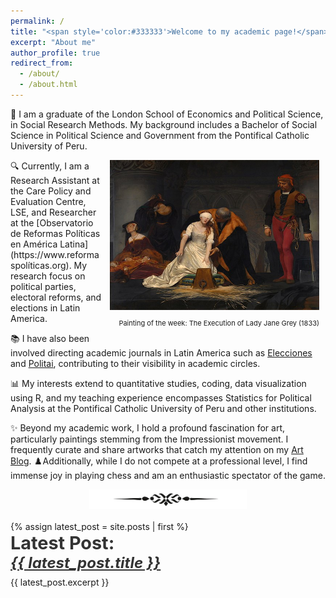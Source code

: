 ```yaml
---
permalink: /
title: "<span style='color:#333333'>Welcome to my academic page!</span>"
excerpt: "About me"
author_profile: true
redirect_from: 
  - /about/
  - /about.html
---
```



👋 I am a graduate of the London School of Economics and Political Science, in Social Research Methods. My background includes a Bachelor of Social Science in Political Science and Government from the Pontifical Catholic University of Peru.

<div style="float: right; margin: 0px 10px 0px 10px;">
    <img src="images/lady_jane.jpg" width="335" height="240">
    <p style="font-size: 11px; text-align: right;">Painting of the week: The Execution of Lady Jane Grey (1833)</p>
</div>
🔍 Currently, I am a Research Assistant at the Care Policy and Evaluation Centre, LSE, and Researcher at the [Observatorio de Reformas Políticas en América Latina](https://www.reformaspolíticas.org). My research focus on political parties, electoral reforms, and elections in Latin America. 

📚 I have also been involved directing academic journals in Latin America such as [Elecciones](https://revistas.onpe.gob.pe/index.php/elecciones) and [Politai](https://revistas.pucp.edu.pe/index.php/politai), contributing to their visibility in academic circles.

📊 My interests extend to quantitative studies, coding, data visualization using R, and my teaching experience encompasses Statistics for Political Analysis at the Pontifical Catholic University of Peru and other institutions.

✨ Beyond my academic work, I hold a profound fascination for art, particularly paintings stemming from the Impressionist movement. I frequently curate and share artworks that catch my attention on my [Art Blog](https://artchronicles.tumblr.com/). ♟️Additionally, while I do not compete at a professional level, I find immense joy in playing chess and am an enthusiastic spectator of the game.

<!-- Centered Image -->
<div style="text-align: center; margin: 0; padding: 0;">
  <img src="images/separation.png" alt="Separation Image" style="max-width: 50%; height: auto; display: inline-block;">
</div>
<br>
<!-- Alert Content -->
<div style="text-align: left; margin: 0; padding: 0;">
  {% assign latest_post = site.posts | first %}
  <h4 style="font-size: 1.8rem; margin: 0; color: #333333;">Latest Post:</h4>
  <h5 style="font-size: 1.5rem; margin: 0;">
    <a href="{{ latest_post.url }}" style="text-decoration: underline; color: #333333;">
      {{ latest_post.title }}
    </a>
  </h5>
  <p style="margin: 0.5rem 0 0 0;">{{ latest_post.excerpt }}</p>
</div>